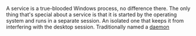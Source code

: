 A service is a true-blooded Windows process, no difference there. The only thing that's special about a service is that it is started by the operating system and runs in a separate session. An isolated one that keeps it from interfering with the desktop session. Traditionally named a [daemon](https://link.zhihu.com/?target=http%3A//en.wikipedia.org/wiki/Daemon_%28computing%29)




